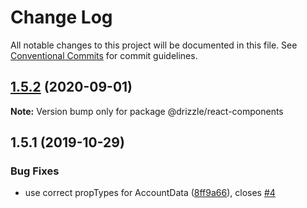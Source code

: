 # Change Log

All notable changes to this project will be documented in this file.
See [Conventional Commits](https://conventionalcommits.org) for commit guidelines.

## [1.5.2](https://github.com/trufflesuite/drizzle/compare/@drizzle/react-components@1.5.1...@drizzle/react-components@1.5.2) (2020-09-01)

**Note:** Version bump only for package @drizzle/react-components





## 1.5.1 (2019-10-29)


### Bug Fixes

* use correct propTypes for AccountData ([8ff9a66](https://github.com/trufflesuite/drizzle/commit/8ff9a66)), closes [#4](https://github.com/trufflesuite/drizzle/issues/4)

